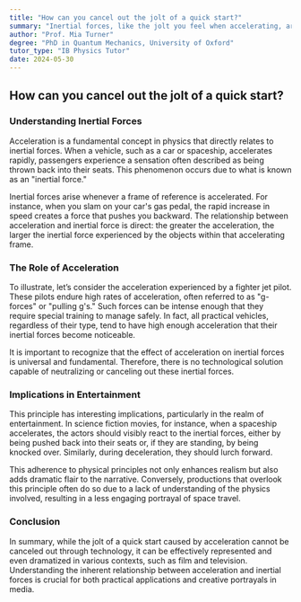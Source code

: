 ```yaml
---
title: "How can you cancel out the jolt of a quick start?"
summary: "Inertial forces, like the jolt you feel when accelerating, are unavoidable. There's no technology to cancel them out.  This means space ships in movies should realistically depict actors being pushed back in their seats during acceleration."
author: "Prof. Mia Turner"
degree: "PhD in Quantum Mechanics, University of Oxford"
tutor_type: "IB Physics Tutor"
date: 2024-05-30
---
```


## How can you cancel out the jolt of a quick start?

### Understanding Inertial Forces

Acceleration is a fundamental concept in physics that directly relates to inertial forces. When a vehicle, such as a car or spaceship, accelerates rapidly, passengers experience a sensation often described as being thrown back into their seats. This phenomenon occurs due to what is known as an "inertial force." 

Inertial forces arise whenever a frame of reference is accelerated. For instance, when you slam on your car's gas pedal, the rapid increase in speed creates a force that pushes you backward. The relationship between acceleration and inertial force is direct: the greater the acceleration, the larger the inertial force experienced by the objects within that accelerating frame. 

### The Role of Acceleration

To illustrate, let’s consider the acceleration experienced by a fighter jet pilot. These pilots endure high rates of acceleration, often referred to as "g-forces" or "pulling g's." Such forces can be intense enough that they require special training to manage safely. In fact, all practical vehicles, regardless of their type, tend to have high enough acceleration that their inertial forces become noticeable. 

It is important to recognize that the effect of acceleration on inertial forces is universal and fundamental. Therefore, there is no technological solution capable of neutralizing or canceling out these inertial forces. 

### Implications in Entertainment

This principle has interesting implications, particularly in the realm of entertainment. In science fiction movies, for instance, when a spaceship accelerates, the actors should visibly react to the inertial forces, either by being pushed back into their seats or, if they are standing, by being knocked over. Similarly, during deceleration, they should lurch forward. 

This adherence to physical principles not only enhances realism but also adds dramatic flair to the narrative. Conversely, productions that overlook this principle often do so due to a lack of understanding of the physics involved, resulting in a less engaging portrayal of space travel.

### Conclusion

In summary, while the jolt of a quick start caused by acceleration cannot be canceled out through technology, it can be effectively represented and even dramatized in various contexts, such as film and television. Understanding the inherent relationship between acceleration and inertial forces is crucial for both practical applications and creative portrayals in media.
    